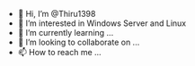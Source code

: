 - 👋 Hi, I’m @Thiru1398
- 👀 I’m interested in Windows Server and Linux
- 🌱 I’m currently learning ...
- 💞️ I’m looking to collaborate on ...
- 📫 How to reach me ...

<!---
Thiru1398/Thiru1398 is a ✨ special ✨ repository because its `README.md` (this file) appears on your GitHub profile.
You can click the Preview link to take a look at your changes.
--->
